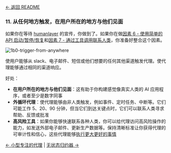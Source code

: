 [← 返回 README](https://github.com/humanlayer/12-factor-agents/blob/main/README_CN.md)

### 11. 从任何地方触发，在用户所在的地方与他们见面

如果你在等待 [humanlayer](https://humanlayer.dev) 的宣传，你做到了。如果你在做[因素 6 - 使用简单的 API 启动/暂停/恢复](https://github.com/humanlayer/12-factor-agents/blob/main/content/factor-06-launch-pause-resume_CN.md)和[因素 7 - 通过工具调用联系人类](https://github.com/humanlayer/12-factor-agents/blob/main/content/factor-07-contact-humans-with-tools_CN.md)，你准备好整合这个因素。

![1b0-trigger-from-anywhere](https://github.com/humanlayer/12-factor-agents/blob/main/img/1b0-trigger-from-anywhere.png)

使用户能够从 slack、电子邮件、短信或他们想要的任何其他渠道触发代理。使代理能够通过相同的渠道响应。

好处：

- **在用户所在的地方与他们见面**：这有助于你构建感觉像真实人类的 AI 应用程序，或者至少是数字同事
- **外循环代理**：使代理能够由非人类触发，例如事件、定时任务、中断等。它们可能工作 5、20、90 分钟，但当它们到达关键点时，它们可以联系人类寻求帮助、反馈或批准
- **高风险工具**：如果你能够快速联系各种人类，你可以给代理访问高风险操作的能力，如发送外部电子邮件、更新生产数据等。保持清晰标准让你获得代理的可审计性和信心，这些代理能够[执行更大更好的事情](https://github.com/humanlayer/12-factor-agents/blob/main/content/factor-10-small-focused-agents_CN.md#if-llms-get-smarter)

[← 小型专注的代理](https://github.com/humanlayer/12-factor-agents/blob/main/content/factor-10-small-focused-agents_CN.md) | [无状态归约器 →](https://github.com/humanlayer/12-factor-agents/blob/main/content/factor-12-stateless-reducer.md)